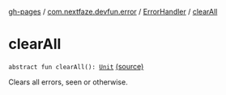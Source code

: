 [gh-pages](../../index.md) / [com.nextfaze.devfun.error](../index.md) / [ErrorHandler](index.md) / [clearAll](./clear-all.md)

# clearAll

`abstract fun clearAll(): `[`Unit`](https://kotlinlang.org/api/latest/jvm/stdlib/kotlin/-unit/index.html) [(source)](https://github.com/NextFaze/dev-fun/tree/master/devfun/src/main/java/com/nextfaze/devfun/error/Handler.kt#L99)

Clears all errors, seen or otherwise.

